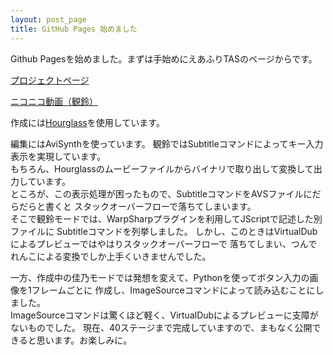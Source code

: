 ```yaml
---
layout: post_page
title: GitHub Pages 始めました
---
```


Github Pagesを始めました。まずは手始めにえあふりTASのページからです。  

[プロジェクトページ](https://github.com/kounoike/TAS-Airfli)  

[ニコニコ動画（観鈴）](http://www.nicovideo.jp/watch/sm23280135)  

作成には[Hourglass](http://code.google.com/p/hourglass-win32/)を使用しています。

編集にはAviSynthを使っています。
観鈴ではSubtitleコマンドによってキー入力表示を実現しています。  
もちろん、Hourglassのムービーファイルからバイナリで取り出して変換して出力しています。  
ところが、この表示処理が困ったもので、SubtitleコマンドをAVSファイルにだらだらと書くと
スタックオーバーフローで落ちてしまいます。  
そこで観鈴モードでは、WarpSharpプラグインを利用してJScriptで記述した別ファイルに
Subtitleコマンドを列挙しました。
しかし、このときはVirtualDubによるプレビューではやはりスタックオーバーフローで
落ちてしまい、つんでれんこによる変換でしか上手くいきませんでした。 

一方、作成中の佳乃モードでは発想を変えて、Pythonを使ってボタン入力の画像を1フレームごとに
作成し、ImageSourceコマンドによって読み込むことにしました。  
ImageSourceコマンドは驚くほど軽く、VirtualDubによるプレビューに支障がないものでした。
現在、40ステージまで完成していますので、まもなく公開できると思います。お楽しみに。

